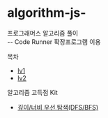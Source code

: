 # algorithm-js-

프로그래머스 알고리즘 풀이
<br>
-- Code Runner 확장프로그램 이용


목차
+ [lv1](lv1)
+ [lv2](lv2)

알고리즘 고득점 Kit
+ [깊이/너비 우선 탐색(DFS/BFS)](kit)
